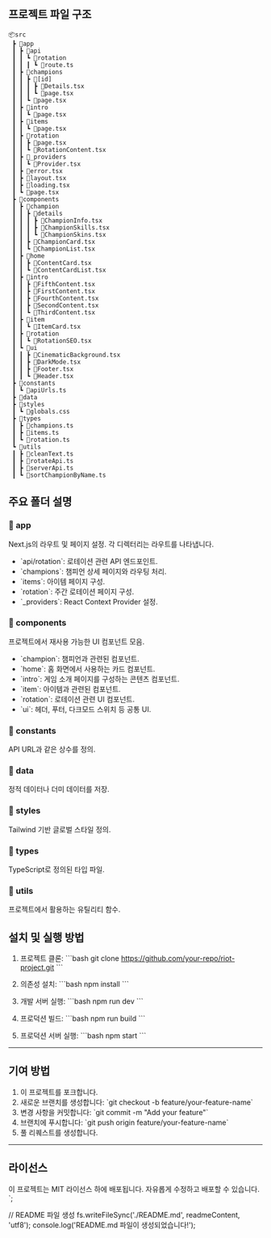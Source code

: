 ## 프로젝트 파일 구조

```
📦src
 ┣ 📂app
 ┃ ┣ 📂api
 ┃ ┃ ┗ 📂rotation
 ┃ ┃ ┃ ┗ 📜route.ts
 ┃ ┣ 📂champions
 ┃ ┃ ┣ 📂[id]
 ┃ ┃ ┃ ┣ 📜Details.tsx
 ┃ ┃ ┃ ┗ 📜page.tsx
 ┃ ┃ ┗ 📜page.tsx
 ┃ ┣ 📂intro
 ┃ ┃ ┗ 📜page.tsx
 ┃ ┣ 📂items
 ┃ ┃ ┗ 📜page.tsx
 ┃ ┣ 📂rotation
 ┃ ┃ ┣ 📜page.tsx
 ┃ ┃ ┗ 📜RotationContent.tsx
 ┃ ┣ 📂_providers
 ┃ ┃ ┗ 📜Provider.tsx
 ┃ ┣ 📜error.tsx
 ┃ ┣ 📜layout.tsx
 ┃ ┣ 📜loading.tsx
 ┃ ┗ 📜page.tsx
 ┣ 📂components
 ┃ ┣ 📂champion
 ┃ ┃ ┣ 📂details
 ┃ ┃ ┃ ┣ 📜ChampionInfo.tsx
 ┃ ┃ ┃ ┣ 📜ChampionSkills.tsx
 ┃ ┃ ┃ ┗ 📜ChampionSkins.tsx
 ┃ ┃ ┣ 📜ChampionCard.tsx
 ┃ ┃ ┗ 📜ChampionList.tsx
 ┃ ┣ 📂home
 ┃ ┃ ┣ 📜ContentCard.tsx
 ┃ ┃ ┗ 📜ContentCardList.tsx
 ┃ ┣ 📂intro
 ┃ ┃ ┣ 📜FifthContent.tsx
 ┃ ┃ ┣ 📜FirstContent.tsx
 ┃ ┃ ┣ 📜FourthContent.tsx
 ┃ ┃ ┣ 📜SecondContent.tsx
 ┃ ┃ ┗ 📜ThirdContent.tsx
 ┃ ┣ 📂item
 ┃ ┃ ┗ 📜ItemCard.tsx
 ┃ ┣ 📂rotation
 ┃ ┃ ┗ 📜RotationSEO.tsx
 ┃ ┗ 📂ui
 ┃ ┃ ┣ 📜CinematicBackground.tsx
 ┃ ┃ ┣ 📜DarkMode.tsx
 ┃ ┃ ┣ 📜Footer.tsx
 ┃ ┃ ┗ 📜Header.tsx
 ┣ 📂constants
 ┃ ┗ 📜apiUrls.ts
 ┣ 📂data
 ┣ 📂styles
 ┃ ┗ 📜globals.css
 ┣ 📂types
 ┃ ┣ 📜champions.ts
 ┃ ┣ 📜items.ts
 ┃ ┗ 📜rotation.ts
 ┗ 📂utils
 ┃ ┣ 📜cleanText.ts
 ┃ ┣ 📜rotateApi.ts
 ┃ ┣ 📜serverApi.ts
 ┃ ┗ 📜sortChampionByName.ts
```

## 주요 폴더 설명

### 📂 app

Next.js의 라우트 및 페이지 설정. 각 디렉터리는 라우트를 나타냅니다.

- \`api/rotation\`: 로테이션 관련 API 엔드포인트.
- \`champions\`: 챔피언 상세 페이지와 라우팅 처리.
- \`items\`: 아이템 페이지 구성.
- \`rotation\`: 주간 로테이션 페이지 구성.
- \`\_providers\`: React Context Provider 설정.

### 📂 components

프로젝트에서 재사용 가능한 UI 컴포넌트 모음.

- \`champion\`: 챔피언과 관련된 컴포넌트.
- \`home\`: 홈 화면에서 사용하는 카드 컴포넌트.
- \`intro\`: 게임 소개 페이지를 구성하는 콘텐츠 컴포넌트.
- \`item\`: 아이템과 관련된 컴포넌트.
- \`rotation\`: 로테이션 관련 UI 컴포넌트.
- \`ui\`: 헤더, 푸터, 다크모드 스위치 등 공통 UI.

### 📂 constants

API URL과 같은 상수를 정의.

### 📂 data

정적 데이터나 더미 데이터를 저장.

### 📂 styles

Tailwind 기반 글로벌 스타일 정의.

### 📂 types

TypeScript로 정의된 타입 파일.

### 📂 utils

프로젝트에서 활용하는 유틸리티 함수.

## 설치 및 실행 방법

1. 프로젝트 클론:
   \`\`\`bash
   git clone https://github.com/your-repo/riot-project.git
   \`\`\`

2. 의존성 설치:
   \`\`\`bash
   npm install
   \`\`\`

3. 개발 서버 실행:
   \`\`\`bash
   npm run dev
   \`\`\`

4. 프로덕션 빌드:
   \`\`\`bash
   npm run build
   \`\`\`

5. 프로덕션 서버 실행:
   \`\`\`bash
   npm start
   \`\`\`

---

## 기여 방법

1. 이 프로젝트를 포크합니다.
2. 새로운 브랜치를 생성합니다: \`git checkout -b feature/your-feature-name\`
3. 변경 사항을 커밋합니다: \`git commit -m "Add your feature"\`
4. 브랜치에 푸시합니다: \`git push origin feature/your-feature-name\`
5. 풀 리퀘스트를 생성합니다.

---

## 라이선스

이 프로젝트는 MIT 라이선스 하에 배포됩니다. 자유롭게 수정하고 배포할 수 있습니다.
`;

// README 파일 생성
fs.writeFileSync('./README.md', readmeContent, 'utf8');
console.log('README.md 파일이 생성되었습니다!');
